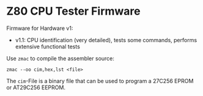 # Z80 CPU Tester Firmware

Firmware for Hardware v1:
* v1.1: CPU identification (very detailed), tests some commands, performs extensive functional tests

Use `zmac` to compile the assembler source:
```
zmac --oo cim,hex,lst <file>
```
The `cim`-File is a binary file that can be used to program a 27C256 EPROM or AT29C256 EEPROM.
